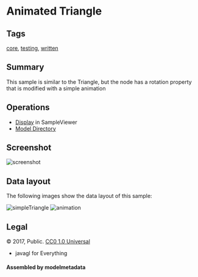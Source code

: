 # Animated Triangle

## Tags

[core](../../Models-core.md), [testing](../../Models-testing.md), [written](../../Models-written.md)

## Summary

This sample is similar to the Triangle, but the node has a rotation property that is modified with a simple animation

## Operations

* [Display](https://github.khronos.org/glTF-Sample-Viewer-Release/?model=https://raw.GithubUserContent.com/KhronosGroup/glTF-Sample-Assets/main/./Models/AnimatedTriangle/glTF/AnimatedTriangle.gltf) in SampleViewer
* [Model Directory](./)

## Screenshot

![screenshot](screenshot/screenshot.gif)

## Data layout

The following images show the data layout of this sample:

![simpleTriangle](screenshot/simpleTriangle.png)
![animation](screenshot/animation.png)

## Legal

&copy; 2017, Public. [CC0 1.0 Universal](https://creativecommons.org/publicdomain/zero/1.0/legalcode)

 - javagl for Everything

#### Assembled by modelmetadata